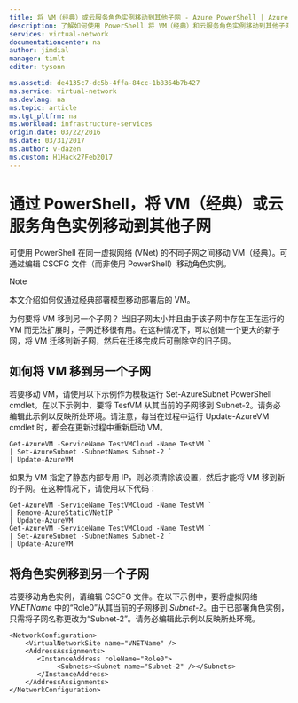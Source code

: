 ```yaml
---
title: 将 VM（经典）或云服务角色实例移动到其他子网 - Azure PowerShell | Azure
description: 了解如何使用 PowerShell 将 VM（经典）和云服务角色实例移动到其他子网。
services: virtual-network
documentationcenter: na
author: jimdial
manager: timlt
editor: tysonn

ms.assetid: de4135c7-dc5b-4ffa-84cc-1b8364b7b427
ms.service: virtual-network
ms.devlang: na
ms.topic: article
ms.tgt_pltfrm: na
ms.workload: infrastructure-services
origin.date: 03/22/2016
ms.date: 03/31/2017
ms.author: v-dazen
ms.custom: H1Hack27Feb2017
---
```


# 通过 PowerShell，将 VM（经典）或云服务角色实例移动到其他子网
可使用 PowerShell 在同一虚拟网络 (VNet) 的不同子网之间移动 VM（经典）。可通过编辑 CSCFG 文件（而非使用 PowerShell）移动角色实例。

> [!NOTE]
> 本文介绍如何仅通过经典部署模型移动部署后的 VM。
> 
> 

为何要将 VM 移到另一个子网？ 当旧子网太小并且由于该子网中存在正在运行的 VM 而无法扩展时，子网迁移很有用。在这种情况下，可以创建一个更大的新子网，将 VM 迁移到新子网，然后在迁移完成后可删除空的旧子网。

## 如何将 VM 移到另一个子网
若要移动 VM，请使用以下示例作为模板运行 Set-AzureSubnet PowerShell cmdlet。在以下示例中，要将 TestVM 从其当前的子网移到 Subnet-2。请务必编辑此示例以反映所处环境。请注意，每当在过程中运行 Update-AzureVM cmdlet 时，都会在更新过程中重新启动 VM。

```
Get-AzureVM -ServiceName TestVMCloud -Name TestVM `
| Set-AzureSubnet -SubnetNames Subnet-2 `
| Update-AzureVM
```

如果为 VM 指定了静态内部专用 IP，则必须清除该设置，然后才能将 VM 移到新的子网。在这种情况下，请使用以下代码：

```
Get-AzureVM -ServiceName TestVMCloud -Name TestVM `
| Remove-AzureStaticVNetIP `
| Update-AzureVM
Get-AzureVM -ServiceName TestVMCloud -Name TestVM `
| Set-AzureSubnet -SubnetNames Subnet-2 `
| Update-AzureVM
```

## 将角色实例移到另一个子网
若要移动角色实例，请编辑 CSCFG 文件。在以下示例中，要将虚拟网络 *VNETName* 中的“Role0”从其当前的子网移到 *Subnet-2*。由于已部署角色实例，只需将子网名称更改为“Subnet-2”。请务必编辑此示例以反映所处环境。

```
<NetworkConfiguration>
    <VirtualNetworkSite name="VNETName" />
    <AddressAssignments>
       <InstanceAddress roleName="Role0">
            <Subnets><Subnet name="Subnet-2" /></Subnets>
       </InstanceAddress>
    </AddressAssignments>
</NetworkConfiguration>
```

<!---HONumber=Mooncake_0327_2017-->
<!--Update_Description: wording update-->
